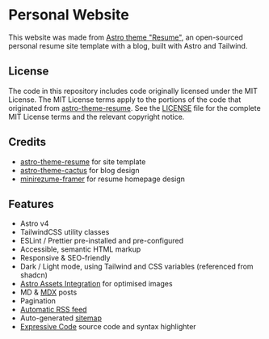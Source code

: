 # Personal Website

This website was made from [Astro theme "Resume"](https://astro.build/themes/details/resume), an open-sourced personal resume site template with a blog, built with Astro and Tailwind.

## License

The code in this repository includes code originally licensed under the MIT License. The MIT License terms apply to the portions of the code that originated from [astro-theme-resume](https://github.com/srleom/astro-theme-resume). See the [LICENSE](./LICENSE) file for the complete MIT License terms and the relevant copyright notice.

## Credits
- [astro-theme-resume](https://github.com/srleom/astro-theme-resume) for site template
- [astro-theme-cactus](https://github.com/chrismwilliams/astro-theme-cactus) for blog design
- [minirezume-framer](https://minirezume.framer.website/) for resume homepage design

## Features
- Astro v4
- TailwindCSS utility classes
- ESLint / Prettier pre-installed and pre-configured
- Accessible, semantic HTML markup
- Responsive & SEO-friendly
- Dark / Light mode, using Tailwind and CSS variables (referenced from shadcn)
- [Astro Assets Integration](https://docs.astro.build/en/guides/assets/) for optimised images
- MD & [MDX](https://docs.astro.build/en/guides/markdown-content/#mdx-only-features) posts
- Pagination
- [Automatic RSS feed](https://docs.astro.build/en/guides/rss)
- Auto-generated [sitemap](https://docs.astro.build/en/guides/integrations-guide/sitemap/)
- [Expressive Code](https://expressive-code.com/) source code and syntax highlighter
